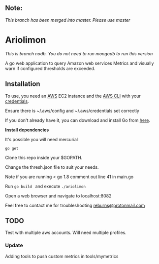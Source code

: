 ## **Note:**

*This branch has been merged into master. Please use master*

# **Ariolimon** #

*This is branch nodb.  You do not need to run mongodb to run this version*

A go web application to query Amazon web services Metrics and visually warn if configured thresholds are exceeded.


## **Installation** ##

To use, you need an [AWS](https://aws.amazon.com/) EC2 instance and the [AWS CLI](http://docs.aws.amazon.com/cli/latest/userguide/installing.html) with your [credentials](http://docs.aws.amazon.com/cli/latest/userguide/cli-chap-getting-started.html).

Ensure there is ~/.aws/config and ~/.aws/credentials set correctly

If you don't already have it, you can download and install Go from [here](https://golang.org/dl/).

**Install dependencies**

It's possible you will need mercurial

```
go get
```

Clone this repo inside your $GOPATH.

Change the thresh.json file to suit your needs.

Note if you are running < go 1.8 comment out line 41 in main.go

Run `go build ` and execute `./ariolimon`

Open a web browser and navigate to localhost:8082

Feel free to contact me for troubleshooting reburns@protonmail.com

## **TODO** ##

Test with multiple aws accounts. Will need multiple profiles.

### **Update**

Adding tools to push custom metrics in tools/mymetrics

